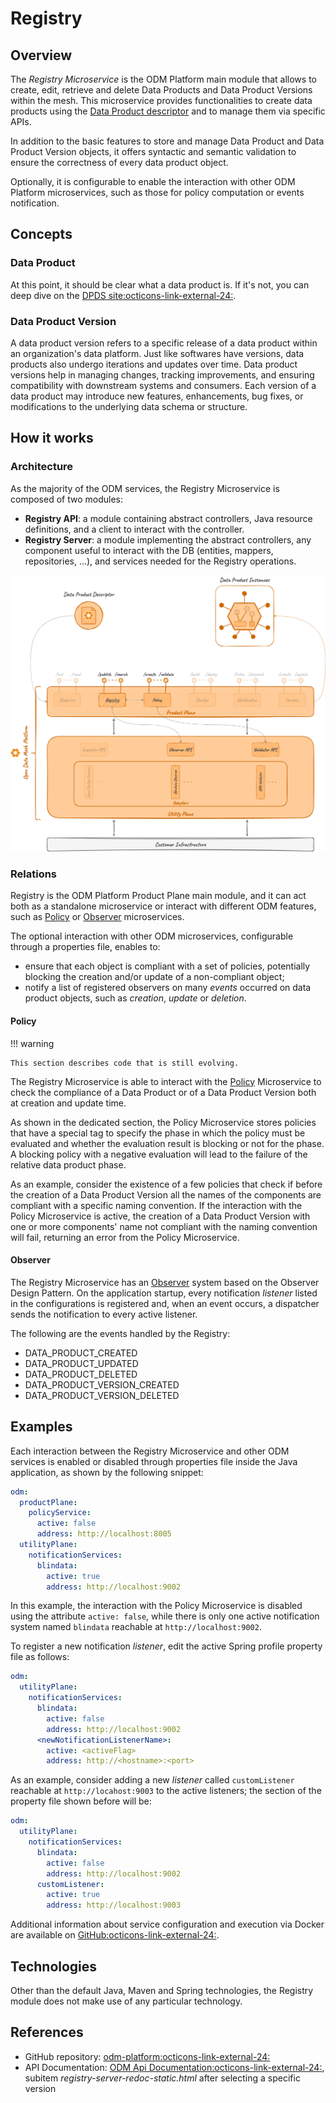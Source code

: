 # Registry

## Overview

The *Registry Microservice* is the ODM Platform main module that allows to create, edit, 
retrieve and delete Data Products and Data Product Versions within the mesh. 
This microservice provides functionalities to create data products using the 
[Data Product descriptor](../../concepts/data-product-descriptor.md) and to manage them via specific APIs.

In addition to the basic features to store and manage Data Product and Data Product Version objects, 
it offers syntactic and semantic validation to ensure the correctness of every data product object.

Optionally, it is configurable to enable the interaction with other ODM Platform microservices, 
such as those for policy computation or events notification. 

## Concepts

### Data Product

At this point, it should be clear what a data product is. If it's not, you can deep dive on the 
<a href="https://dpds.opendatamesh.org/concepts/data-product/" target="_blank">DPDS site:octicons-link-external-24:</a>.

### Data Product Version

A data product version refers to a specific release of a data product within an organization's data platform. 
Just like softwares have versions, data products also undergo iterations and updates over time. 
Data product versions help in managing changes, tracking improvements, 
and ensuring compatibility with downstream systems and consumers. 
Each version of a data product may introduce new features, enhancements, bug fixes, 
or modifications to the underlying data schema or structure.

## How it works

### Architecture

As the majority of the ODM services, the Registry Microservice is composed of two modules:

* **Registry API**: a module containing abstract controllers, Java resource definitions, and a client to interact with the controller.
* **Registry Server**: a module implementing the abstract controllers, any component useful to interact with the DB (entities, mappers, repositories, ...), and services needed for the Registry operations.

![Registry-diagram](../../images/architecture/product-plane/registry/registry_architecture.png)

### Relations

Registry is the ODM Platform Product Plane main module, 
and it can act both as a standalone microservice or interact with different ODM features, 
such as [Policy](../product-plane/policy.md) or [Observer](../utility-plane/observer/index.md) microservices.

The optional interaction with other ODM microservices, configurable through a properties file, enables to:

* ensure that each object is compliant with a set of policies, potentially blocking the creation and/or update of a non-compliant object;
* notify a list of registered observers on many _events_ occurred on data product objects, such as _creation_, _update_ or _deletion_.

#### Policy

!!! warning 

    This section describes code that is still evolving.

The Registry Microservice is able to interact with the [Policy](../product-plane/policy.md) Microservice 
to check the compliance of a Data Product or of a Data Product Version both at creation and update time.

As shown in the dedicated section, the Policy Microservice stores policies that have a special tag to specify the phase 
in which the policy must be evaluated and whether the evaluation result is blocking or not for the phase. 
A blocking policy with a negative evaluation will lead to the failure of the relative data product phase.

As an example, consider the existence of a few policies that check if before the creation of a Data Product Version 
all the names of the components are compliant with a specific naming convention. 
If the interaction with the Policy Microservice is active, 
the creation of a Data Product Version with one or more components' name not compliant with the naming convention 
will fail, returning an error from the Policy Microservice.

#### Observer

The Registry Microservice has an [Observer](../utility-plane/observer/index.md) system based on the Observer Design Pattern. 
On the application startup, every notification _listener_ listed in the configurations is registered 
and, when an event occurs, a dispatcher sends the notification to every active listener.

The following are the events handled by the Registry:

* DATA_PRODUCT_CREATED 
* DATA_PRODUCT_UPDATED 
* DATA_PRODUCT_DELETED
* DATA_PRODUCT_VERSION_CREATED 
* DATA_PRODUCT_VERSION_DELETED

## Examples

Each interaction between the Registry Microservice and other ODM services is enabled or disabled through properties file
inside the Java application, as shown by the following snippet:

```yaml
odm:
  productPlane:
    policyService:
      active: false
      address: http://localhost:8005
  utilityPlane:
    notificationServices:
      blindata:
        active: true
        address: http://localhost:9002
```
In this example, the interaction with the Policy Microservice is disabled using the attribute `active: false`, 
while there is only one active notification system named `blindata` reachable at `http://localhost:9002`.

To register a new notification _listener_, edit the active Spring profile property file as follows: 

```yaml
odm:
  utilityPlane:
    notificationServices:
      blindata:
        active: false
        address: http://localhost:9002
      <newNotificationListenerName>:
        active: <activeFlag>
        address: http://<hostname>:<port>
```
As an example, consider adding a new _listener_ called `customListener` reachable at `http://locahost:9003` to the active listeners; 
the section of the property file shown before will be: 
```yaml
odm:
  utilityPlane:
    notificationServices:
      blindata:
        active: false
        address: http://localhost:9002
      customListener:
        active: true
        address: http://localhost:9003
```

Additional information about service configuration and execution via Docker are available on 
<a href="https://github.com/opendatamesh-initiative/odm-platform/blob/main/README.md" target="_blank">GitHub:octicons-link-external-24:</a>.

## Technologies

Other than the default Java, Maven and Spring technologies, the Registry module does not make use of any particular technology.

## References

* GitHub repository: <a href="https://github.com/opendatamesh-initiative/odm-platform" target="_blank">odm-platform:octicons-link-external-24:</a>
* API Documentation: <a href="https://opendatamesh-initiative.github.io/odm-api-doc/doc.html" target="_blank">ODM Api Documentation:octicons-link-external-24:</a>, subitem _registry-server-redoc-static.html_ after selecting a specific version